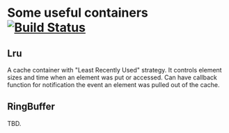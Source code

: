 # Some useful containers [![Build Status](https://travis-ci.org/kplr-io/container.svg?branch=master)](https://travis-ci.org/kplr-io/container)

## Lru
A cache container with "Least Recently Used" strategy. It controls element sizes and time when an element was put or accessed. Can have callback function for notification the event an element was pulled out of the cache.

## RingBuffer
TBD.
